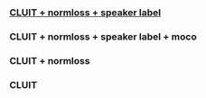 ### [CLUIT + normloss + speaker label]()

### CLUIT + normloss + speaker label + moco

### CLUIT + normloss

### CLUIT
